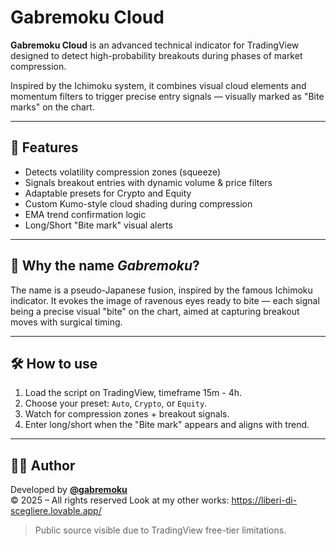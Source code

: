 # Gabremoku Cloud

**Gabremoku Cloud** is an advanced technical indicator for TradingView designed to detect high-probability breakouts during phases of market compression.

Inspired by the Ichimoku system, it combines visual cloud elements and momentum filters to trigger precise entry signals — visually marked as "Bite marks" on the chart.

---

## 📌 Features

- Detects volatility compression zones (squeeze)
- Signals breakout entries with dynamic volume & price filters
- Adaptable presets for Crypto and Equity
- Custom Kumo-style cloud shading during compression
- EMA trend confirmation logic
- Long/Short "Bite mark" visual alerts

---

## 🧠 Why the name *Gabremoku*?

The name is a pseudo-Japanese fusion, inspired by the famous Ichimoku indicator. It evokes the image of ravenous eyes ready to bite — each signal being a precise visual "bite" on the chart, aimed at capturing breakout moves with surgical timing.

---

## 🛠️ How to use

1. Load the script on TradingView, timeframe 15m - 4h.
2. Choose your preset: `Auto`, `Crypto`, or `Equity`.
3. Watch for compression zones + breakout signals.
4. Enter long/short when the "Bite mark" appears and aligns with trend.

---

## 🧑‍💻 Author

Developed by **[@gabremoku](https://github.com/gabremoku)**  
© 2025 – All rights reserved
Look at my other works: https://liberi-di-scegliere.lovable.app/

> Public source visible due to TradingView free-tier limitations.
